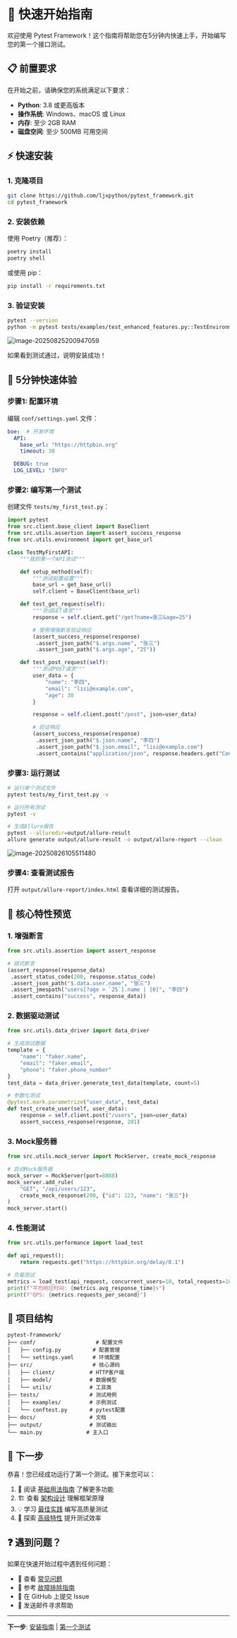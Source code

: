 # 🚀 快速开始指南

欢迎使用 Pytest Framework！这个指南将帮助您在5分钟内快速上手，开始编写您的第一个接口测试。

## 📋 前置要求

在开始之前，请确保您的系统满足以下要求：

- **Python**: 3.8 或更高版本
- **操作系统**: Windows、macOS 或 Linux
- **内存**: 至少 2GB RAM
- **磁盘空间**: 至少 500MB 可用空间

## ⚡ 快速安装

### 1. 克隆项目

```bash
git clone https://github.com/ljxpython/pytest_framework.git
cd pytest_framework
```

### 2. 安装依赖

使用 Poetry（推荐）：
```bash
poetry install
poetry shell
```

或使用 pip：
```bash
pip install -r requirements.txt
```

### 3. 验证安装

```bash
pytest --version
python -m pytest tests/examples/test_enhanced_features.py::TestEnvironmentConfig::test_get_config_values -v
```

![image-20250825200947059](./assets/image-20250825200947059.png)

如果看到测试通过，说明安装成功！

## 🎯 5分钟快速体验

### 步骤1: 配置环境

编辑 `conf/settings.yaml` 文件：

```yaml
boe:  # 开发环境
  API:
    base_url: "https://httpbin.org"
    timeout: 30

  DEBUG: true
  LOG_LEVEL: "INFO"
```

### 步骤2: 编写第一个测试

创建文件 `tests/my_first_test.py`：

```python
import pytest
from src.client.base_client import BaseClient
from src.utils.assertion import assert_success_response
from src.utils.environment import get_base_url

class TestMyFirstAPI:
    """我的第一个API测试"""

    def setup_method(self):
        """测试前置设置"""
        base_url = get_base_url()
        self.client = BaseClient(base_url)

    def test_get_request(self):
        """测试GET请求"""
        response = self.client.get("/get?name=张三&age=25")

        # 使用增强断言验证响应
        (assert_success_response(response)
         .assert_json_path("$.args.name", "张三")
         .assert_json_path("$.args.age", "25"))

    def test_post_request(self):
        """测试POST请求"""
        user_data = {
            "name": "李四",
            "email": "lisi@example.com",
            "age": 30
        }

        response = self.client.post("/post", json=user_data)

        # 验证响应
        (assert_success_response(response)
         .assert_json_path("$.json.name", "李四")
         .assert_json_path("$.json.email", "lisi@example.com")
         .assert_contains("application/json", response.headers.get("Content-Type")))
```

### 步骤3: 运行测试

```bash
# 运行单个测试文件
pytest tests/my_first_test.py -v

# 运行所有测试
pytest -v

# 生成Allure报告
pytest --alluredir=output/allure-result
allure generate output/allure-result -o output/allure-report --clean
```

![image-20250826105511480](./assets/image-20250826105511480.png)



### 步骤4: 查看测试报告

打开 `output/allure-report/index.html` 查看详细的测试报告。

## 🌟 核心特性预览

### 1. 增强断言

```python
from src.utils.assertion import assert_response

# 链式断言
(assert_response(response_data)
 .assert_status_code(200, response.status_code)
 .assert_json_path("$.data.user.name", "张三")
 .assert_jmespath("users[?age > `25`].name | [0]", "李四")
 .assert_contains("success", response_data))
```

### 2. 数据驱动测试

```python
from src.utils.data_driver import data_driver

# 生成测试数据
template = {
    "name": "faker.name",
    "email": "faker.email",
    "phone": "faker.phone_number"
}
test_data = data_driver.generate_test_data(template, count=5)

# 参数化测试
@pytest.mark.parametrize("user_data", test_data)
def test_create_user(self, user_data):
    response = self.client.post("/users", json=user_data)
    assert_success_response(response, 201)
```

### 3. Mock服务器

```python
from src.utils.mock_server import MockServer, create_mock_response

# 启动Mock服务器
mock_server = MockServer(port=8888)
mock_server.add_rule(
    "GET", "/api/users/123",
    create_mock_response(200, {"id": 123, "name": "张三"})
)
mock_server.start()
```

### 4. 性能测试

```python
from src.utils.performance import load_test

def api_request():
    return requests.get("https://httpbin.org/delay/0.1")

# 负载测试
metrics = load_test(api_request, concurrent_users=10, total_requests=100)
print(f"平均响应时间: {metrics.avg_response_time}s")
print(f"QPS: {metrics.requests_per_second}")
```

## 📁 项目结构

```
pytest-framework/
├── conf/                   # 配置文件
│   ├── config.py          # 配置管理
│   └── settings.yaml      # 环境配置
├── src/                   # 核心源码
│   ├── client/           # HTTP客户端
│   ├── model/            # 数据模型
│   └── utils/            # 工具类
├── tests/                # 测试用例
│   ├── examples/         # 示例测试
│   └── conftest.py       # pytest配置
├── docs/                 # 文档
├── output/               # 测试输出
└── main.py              # 主入口
```

## 🎯 下一步

恭喜！您已经成功运行了第一个测试。接下来您可以：

1. 📖 阅读 [基础用法指南](../user-guide/basic-usage.md) 了解更多功能
2. 🏗️ 查看 [架构设计](../architecture/overview.md) 理解框架原理
3. 💡 学习 [最佳实践](../best-practices/test-organization.md) 编写高质量测试
4. 🔧 探索 [高级特性](../user-guide/advanced-features.md) 提升测试效率

## ❓ 遇到问题？

如果在快速开始过程中遇到任何问题：

- 📖 查看 [常见问题](../faq/README.md)
- 🔧 参考 [故障排除指南](../faq/troubleshooting.md)
- 💬 在 GitHub 上提交 Issue
- 📧 发送邮件寻求帮助

---

**下一步**: [安装指南](./installation.md) | [第一个测试](./first-test.md)
